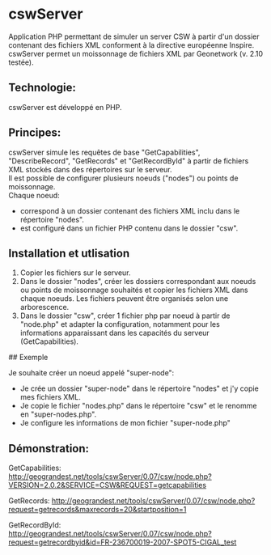 # cswServer

Application PHP permettant de simuler un server CSW à partir d'un dossier contenant des fichiers XML conforment à la directive européenne Inspire.
cswServer permet un moissonnage de fichiers XML par Geonetwork (v. 2.10 testée).


## Technologie:

cswServer est développé en PHP.


## Principes:

cswServer simule les requêtes de base "GetCapabilities", "DescribeRecord", "GetRecords" et "GetRecordById" à partir de fichiers XML stockés dans des répertoires sur le serveur.  
Il est possible de configurer plusieurs noeuds ("nodes") ou points de moissonnage.  
Chaque noeud:
- correspond à un dossier contenant des fichiers XML inclu dans le répertoire "nodes".
- est configuré dans un fichier PHP contenu dans le dossier "csw". 


## Installation et utlisation

1. Copier les fichiers sur le serveur.
2. Dans le dossier "nodes", créer les dossiers correspondant aux noeuds ou points de moissonnage souhaités et copier les fichiers XML dans chaque noeuds. Les fichiers peuvent être organisés selon une arborescence.
3. Dans le dossier "csw", créer 1 fichier php par noeud à partir de "node.php" et adapter la configuration, notamment pour les informations apparaissant dans les capacités du serveur (GetCapabilities).


## Exemple
 
Je souhaite créer un noeud appelé "super-node":
- Je crée un dossier "super-node" dans le répertoire "nodes" et j'y copie mes fichiers XML.
- Je copie le fichier "nodes.php" dans le répertoire "csw" et le renomme en "super-nodes.php".
- Je configure les informations de mon fichier "super-node.php"


## Démonstration:

GetCapabilities: http://geograndest.net/tools/cswServer/0.07/csw/node.php?VERSION=2.0.2&SERVICE=CSW&REQUEST=getcapabilities

GetRecords: http://geograndest.net/tools/cswServer/0.07/csw/node.php?request=getrecords&maxrecords=20&startposition=1

GetRecordById: http://geograndest.net/tools/cswServer/0.07/csw/node.php?request=getrecordbyid&id=FR-236700019-2007-SPOT5-CIGAL_test


